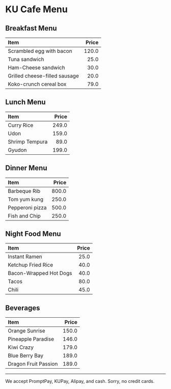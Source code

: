 # KU Cafe Menu

## Breakfast Menu

| Item                          | Price |
| :---------------------------- | ----: |
| Scrambled egg with bacon      | 120.0 |
| Tuna sandwich                 |  25.0 |
| Ham-Cheese sandwich           |  30.0 |
| Grilled cheese-filled sausage |  20.0 |
| Koko-crunch cereal box        |  79.0 |

## Lunch Menu

| Item           | Price |
| :------------- | ----: |
| Curry Rice     | 249.0 |
| Udon           | 159.0 |
| Shrimp Tempura |  89.0 |
| Gyudon         | 199.0 |

## Dinner Menu

| Item            | Price |
| :-------------- | ----: |
| Barbeque Rib    | 800.0 |
| Tom yum kung    | 250.0 |
| Pepperoni pizza | 500.0 |
| Fish and Chip   | 250.0 |

## Night Food Menu

| Item                   | Price |
| :--------------------- | ----: |
| Instant Ramen          |  25.0 |
| Ketchup Fried Rice     |  40.0 |
| Bacon-Wrapped Hot Dogs |  40.0 |
| Tacos                  |  80.0 |
| Chili                  |  45.0 |

## Beverages

| Item                 | Price |
| :------------------- | ----: |
| Orange Sunrise       | 150.0 |
| Pineapple Paradise   | 146.0 |
| Kiwi Crazy           | 179.0 |
| Blue Berry Bay       | 189.0 |
| Dragon Fruit Passion | 189.0 |

---

We accept PromptPay, KUPay, Alipay, and cash. Sorry, no credit cards.
